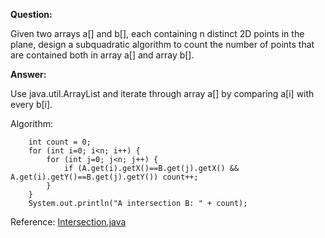 **Question:** 

Given two arrays a[] and b[], each containing n distinct 2D points in the plane, design a subquadratic algorithm to count the number of points that are contained both in array a[] and array b[].
          
**Answer:**

Use java.util.ArrayList and iterate through array a[] by comparing a[i] with every b[i].

Algorithm:

        int count = 0;
        for (int i=0; i<n; i++) {
            for (int j=0; j<n; j++) {
                if (A.get(i).getX()==B.get(j).getX() && A.get(i).getY()==B.get(j).getY()) count++;
            }
        }
        System.out.println("A intersection B: " + count);

Reference: [Intersection.java](https://github.com/10adnan75/DSA/blob/main/Algorithms/Arrays/Intersection.java)
